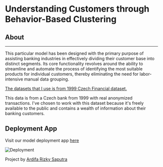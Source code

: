 # Understanding Customers through Behavior-Based Clustering

## About
---
This particular model has been designed with the primary purpose of assisting banking industries in effectively dividing their customer base into distinct segments. Its core functionality revolves around the ability to streamline and automate the process of identifying the most suitable products for individual customers, thereby eliminating the need for labor-intensive manual data grouping.

[The datasets that I use is from 1999 Czech Financial dataset.](https://data.world/lpetrocelli/czech-financial-dataset-real-anonymized-transactions)

This data is from a Czech bank from 1999 with real anonymized transactions. I've chosen to work with this dataset because it's freely available to the public and contains a wealth of information about their banking customers.

## Deployment App

Visit our model deployment app [here](https://huggingface.co/spaces/ardifarizky/clustering-project)

![Deployment](deploymentDEMO.gif)

Project by [Ardifa Rizky Saputra](ardifarizky.my.id)